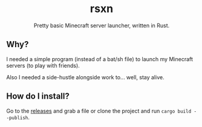 <div align="center">
  <h1>rsxn</h1>

  Pretty basic Minecraft server launcher, written in Rust.
</div>

## Why?

I needed a simple program (instead of a bat/sh file) to launch my Minecraft servers (to play with friends).

Also I needed a side-hustle alongside work to... well, stay alive.

## How do I install?

Go to the [releases](https://github.com/reo6/rsxn/releases) and grab a file or clone the project and run ``cargo build --publish``.
